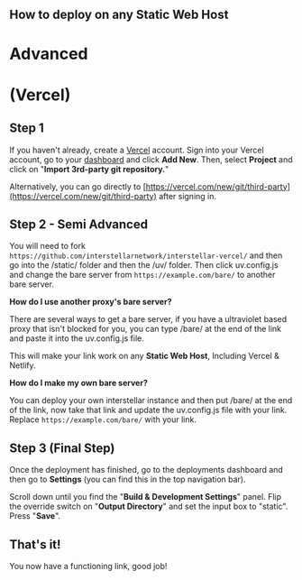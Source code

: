 ## How to deploy on any Static Web Host

# Advanced

# (Vercel)
## Step 1
If you haven't already, create a [Vercel](https://vercel.com) account. Sign into your Vercel account, go to your [dashboard](https://vercel.com/dashboard) and click **Add New**. Then, select **Project** and click on "**Import 3rd-party git repository.**"

Alternatively, you can go directly to [https://vercel.com/new/git/third-party](https://vercel.com/new/git/third-party) after signing in.

## Step 2 - Semi Advanced

You will need to fork ``https://github.com/interstellarnetwork/interstellar-vercel/`` and then go into the /static/ folder and then the /uv/ folder. Then click uv.config.js and change the bare server from ``https://example.com/bare/`` to another bare server.

**How do I use another proxy's bare server?**

There are several ways to get a bare server, if you have a ultraviolet based proxy that isn't blocked for you, you can type /bare/ at the end of the link and paste it into the uv.config.js file.

This will make your link work on any **Static Web Host**, Including Vercel & Netlify.

**How do I make my own bare server?**

You can deploy your own interstellar instance and then put /bare/ at the end of the link, now take that link and update the uv.config.js file with your link. Replace ``https://example.com/bare/`` with your link.

## Step 3 (Final Step)
Once the deployment has finished, go to the deployments dashboard and then go to **Settings** (you can find this in the top navigation bar).

Scroll down until you find the "**Build & Development Settings**" panel. Flip the override switch on "**Output Directory**" and set the input box to "static". Press "**Save**".

## That's it!
You now have a functioning link, good job!

